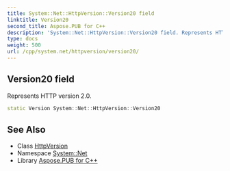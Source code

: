 ```yaml
---
title: System::Net::HttpVersion::Version20 field
linktitle: Version20
second_title: Aspose.PUB for C++
description: 'System::Net::HttpVersion::Version20 field. Represents HTTP version 2.0 in C++.'
type: docs
weight: 500
url: /cpp/system.net/httpversion/version20/
---
```

## Version20 field


Represents HTTP version 2.0.

```cpp
static Version System::Net::HttpVersion::Version20
```

## See Also

* Class [HttpVersion](../)
* Namespace [System::Net](../../)
* Library [Aspose.PUB for C++](../../../)
